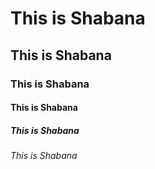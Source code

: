 # This is Shabana
## This is Shabana
### This is Shabana
#### This is Shabana
##### This is Shabana
###### This is Shabana
